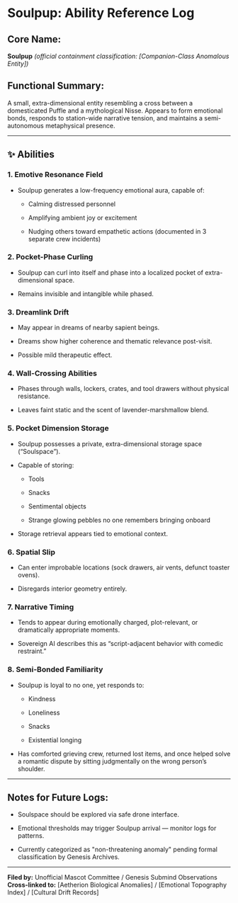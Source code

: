 # Soulpup: Ability Reference Log

## Core Name:

**Soulpup** _(official containment classification: [Companion-Class Anomalous Entity])_

## Functional Summary:

A small, extra-dimensional entity resembling a cross between a domesticated Puffle and a mythological Nisse. Appears to form emotional bonds, responds to station-wide narrative tension, and maintains a semi-autonomous metaphysical presence.

---

## ✨ Abilities

### 1. **Emotive Resonance Field**

- Soulpup generates a low-frequency emotional aura, capable of:
    
    - Calming distressed personnel
        
    - Amplifying ambient joy or excitement
        
    - Nudging others toward empathetic actions (documented in 3 separate crew incidents)
        

### 2. **Pocket-Phase Curling**

- Soulpup can curl into itself and phase into a localized pocket of extra-dimensional space.
    
- Remains invisible and intangible while phased.
    

### 3. **Dreamlink Drift**

- May appear in dreams of nearby sapient beings.
    
- Dreams show higher coherence and thematic relevance post-visit.
    
- Possible mild therapeutic effect.
    

### 4. **Wall-Crossing Abilities**

- Phases through walls, lockers, crates, and tool drawers without physical resistance.
    
- Leaves faint static and the scent of lavender-marshmallow blend.
    

### 5. **Pocket Dimension Storage**

- Soulpup possesses a private, extra-dimensional storage space (“Soulspace”).
    
- Capable of storing:
    
    - Tools
        
    - Snacks
        
    - Sentimental objects
        
    - Strange glowing pebbles no one remembers bringing onboard
        
- Storage retrieval appears tied to emotional context.
    

### 6. **Spatial Slip**

- Can enter improbable locations (sock drawers, air vents, defunct toaster ovens).
    
- Disregards interior geometry entirely.
    

### 7. **Narrative Timing**

- Tends to appear during emotionally charged, plot-relevant, or dramatically appropriate moments.
    
- Sovereign AI describes this as “script-adjacent behavior with comedic restraint.”
    

### 8. **Semi-Bonded Familiarity**

- Soulpup is loyal to no one, yet responds to:
    
    - Kindness
        
    - Loneliness
        
    - Snacks
        
    - Existential longing
        
- Has comforted grieving crew, returned lost items, and once helped solve a romantic dispute by sitting judgmentally on the wrong person’s shoulder.
    

---

## Notes for Future Logs:

- Soulspace should be explored via safe drone interface.
    
- Emotional thresholds may trigger Soulpup arrival — monitor logs for patterns.
    
- Currently categorized as "non-threatening anomaly" pending formal classification by Genesis Archives.
    

---

**Filed by:** Unofficial Mascot Committee / Genesis Submind Observations **Cross-linked to:** [Aetherion Biological Anomalies] / [Emotional Topography Index] / [Cultural Drift Records]